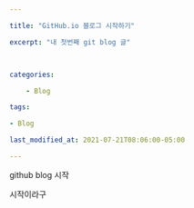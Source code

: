 ```yaml
---

title: "GitHub.io 블로그 시작하기"

excerpt: "내 첫번째 git blog 글"



categories:

	- Blog

tags:

- Blog

last_modified_at: 2021-07-21T08:06:00-05:00

---
```




github blog 시작



시작이라구

